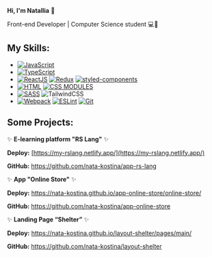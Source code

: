 
**Hi, I'm Natallia** 👋

Front-end Developer | Computer Science student 💻👩

## My Skills:

 - [![JavaScript](https://camo.githubusercontent.com/b5e529b8d4f70d86674dbf22c842a570305c857e7083ae2345a9fe9d843443bc/68747470733a2f2f696d672e736869656c64732e696f2f62616467652f2d4a6176615363726970742d3044313131373f7374796c653d666f722d7468652d6261646765266c6f676f3d4a617661536372697074)](https://camo.githubusercontent.com/b5e529b8d4f70d86674dbf22c842a570305c857e7083ae2345a9fe9d843443bc/68747470733a2f2f696d672e736869656c64732e696f2f62616467652f2d4a6176615363726970742d3044313131373f7374796c653d666f722d7468652d6261646765266c6f676f3d4a617661536372697074)
 -  [![TypeScript](https://camo.githubusercontent.com/f21bb02dc199374863ec741cb9ccbf03064ddc5eaadf2783e453e232ed5cb86a/68747470733a2f2f696d672e736869656c64732e696f2f62616467652f2d547970655363726970742d3044313131373f7374796c653d666f722d7468652d6261646765266c6f676f3d54797065536372697074)](https://camo.githubusercontent.com/f21bb02dc199374863ec741cb9ccbf03064ddc5eaadf2783e453e232ed5cb86a/68747470733a2f2f696d672e736869656c64732e696f2f62616467652f2d547970655363726970742d3044313131373f7374796c653d666f722d7468652d6261646765266c6f676f3d54797065536372697074)
 - [![ReactJS](https://camo.githubusercontent.com/aea14b46f525753037b77b64329d68232b1be0ff8400373e1487473415493cec/68747470733a2f2f696d672e736869656c64732e696f2f62616467652f2d52656163744a532d3044313131373f7374796c653d666f722d7468652d6261646765266c6f676f3d5265616374)](https://camo.githubusercontent.com/aea14b46f525753037b77b64329d68232b1be0ff8400373e1487473415493cec/68747470733a2f2f696d672e736869656c64732e696f2f62616467652f2d52656163744a532d3044313131373f7374796c653d666f722d7468652d6261646765266c6f676f3d5265616374)    [![Redux](https://camo.githubusercontent.com/fde43fe4ce0738decf0f2bcd449b9b1d2d059e4536929fa2b90b49e0b933813c/68747470733a2f2f696d672e736869656c64732e696f2f62616467652f2d52656475782d3044313131373f7374796c653d666f722d7468652d6261646765266c6f676f3d5265647578)](https://camo.githubusercontent.com/fde43fe4ce0738decf0f2bcd449b9b1d2d059e4536929fa2b90b49e0b933813c/68747470733a2f2f696d672e736869656c64732e696f2f62616467652f2d52656475782d3044313131373f7374796c653d666f722d7468652d6261646765266c6f676f3d5265647578) [![styled-components](https://camo.githubusercontent.com/5b80f1bee42089b84a51be06360501b9d7719272038707c66cbd6b1a8dc4afa1/68747470733a2f2f696d672e736869656c64732e696f2f62616467652f2d5374796c65645f436f6d706f6e656e742d3044313131373f7374796c653d666f722d7468652d6261646765266c6f676f3d7374796c6564253230636f6d706f6e656e7473)](https://camo.githubusercontent.com/5b80f1bee42089b84a51be06360501b9d7719272038707c66cbd6b1a8dc4afa1/68747470733a2f2f696d672e736869656c64732e696f2f62616467652f2d5374796c65645f436f6d706f6e656e742d3044313131373f7374796c653d666f722d7468652d6261646765266c6f676f3d7374796c6564253230636f6d706f6e656e7473) 
 -  [![HTML](https://camo.githubusercontent.com/fad697c86dca706974a691e32fae9d5f6fdaae2f7fb661d825e456f0bf9169be/68747470733a2f2f696d672e736869656c64732e696f2f62616467652f2d48544d4c2d3044313131373f7374796c653d666f722d7468652d6261646765266c6f676f3d68746d6c35)](https://camo.githubusercontent.com/fad697c86dca706974a691e32fae9d5f6fdaae2f7fb661d825e456f0bf9169be/68747470733a2f2f696d672e736869656c64732e696f2f62616467652f2d48544d4c2d3044313131373f7374796c653d666f722d7468652d6261646765266c6f676f3d68746d6c35)   [![CSS MODULES](https://camo.githubusercontent.com/4d9e6925a5d266740e9b148f432090eb9ebd9330997c564ccbc8ce775cf8ce41/68747470733a2f2f696d672e736869656c64732e696f2f62616467652f2d4353535f4d6f64756c65732d3044313131373f7374796c653d666f722d7468652d6261646765266c6f676f3d63737333)](https://camo.githubusercontent.com/4d9e6925a5d266740e9b148f432090eb9ebd9330997c564ccbc8ce775cf8ce41/68747470733a2f2f696d672e736869656c64732e696f2f62616467652f2d4353535f4d6f64756c65732d3044313131373f7374796c653d666f722d7468652d6261646765266c6f676f3d63737333)
 -  [![SASS](https://camo.githubusercontent.com/e19261c3f278be62c81c4deb58a79cf2a5f4f724a4d5bcf7595c90cfc50ce0d9/68747470733a2f2f696d672e736869656c64732e696f2f62616467652f2d534153532d3044313131373f7374796c653d666f722d7468652d6261646765266c6f676f3d73617373)](https://camo.githubusercontent.com/e19261c3f278be62c81c4deb58a79cf2a5f4f724a4d5bcf7595c90cfc50ce0d9/68747470733a2f2f696d672e736869656c64732e696f2f62616467652f2d534153532d3044313131373f7374796c653d666f722d7468652d6261646765266c6f676f3d73617373) ![TailwindCSS](https://img.shields.io/badge/tailwindcss-%2338B2AC.svg?style=for-the-badge&logo=tailwind-css&logoColor=white)
 - [![Webpack](https://camo.githubusercontent.com/bfa16bd4ed5124cbe242c732d8f692140d885db41114be989bf8270b3fd49813/68747470733a2f2f696d672e736869656c64732e696f2f62616467652f2d5765627061636b2d3044313131373f7374796c653d666f722d7468652d6261646765266c6f676f3d5765627061636b)](https://camo.githubusercontent.com/bfa16bd4ed5124cbe242c732d8f692140d885db41114be989bf8270b3fd49813/68747470733a2f2f696d672e736869656c64732e696f2f62616467652f2d5765627061636b2d3044313131373f7374796c653d666f722d7468652d6261646765266c6f676f3d5765627061636b)  [![ESLint](https://camo.githubusercontent.com/0d2681d6bfd007a1f0eed4ad6c570a104aa9bd908a5f3bbb8363f8fbee1cb2d7/68747470733a2f2f696d672e736869656c64732e696f2f62616467652f2d45534c696e742d3044313131373f7374796c653d666f722d7468652d6261646765266c6f676f3d45534c696e74)](https://camo.githubusercontent.com/0d2681d6bfd007a1f0eed4ad6c570a104aa9bd908a5f3bbb8363f8fbee1cb2d7/68747470733a2f2f696d672e736869656c64732e696f2f62616467652f2d45534c696e742d3044313131373f7374796c653d666f722d7468652d6261646765266c6f676f3d45534c696e74)  [![Git](https://camo.githubusercontent.com/a77b56376c8b4d7b90352deda9b338828a5b1b94b7fdb1b9aa24765f27b92e38/68747470733a2f2f696d672e736869656c64732e696f2f62616467652f2d4769742d3044313131373f7374796c653d666f722d7468652d6261646765266c6f676f3d476974)](https://camo.githubusercontent.com/a77b56376c8b4d7b90352deda9b338828a5b1b94b7fdb1b9aa24765f27b92e38/68747470733a2f2f696d672e736869656c64732e696f2f62616467652f2d4769742d3044313131373f7374796c653d666f722d7468652d6261646765266c6f676f3d476974)

## Some Projects:


 ✨ **E-learning platform "RS Lang"** ✨
 
**Deploy:** [https://my-rslang.netlify.app/](https://my-rslang.netlify.app/)

**GitHub:** https://github.com/nata-kostina/app-rs-lang

 ✨ **App "Online Store"** ✨
 
**Deploy:** https://nata-kostina.github.io/app-online-store/online-store/

**GitHub:** https://github.com/nata-kostina/app-online-store

 ✨ **Landing Page “Shelter”** ✨
 
**Deploy:** https://nata-kostina.github.io/layout-shelter/pages/main/

**GitHub:** https://github.com/nata-kostina/layout-shelter
